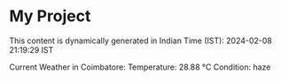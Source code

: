 # My Project

This content is dynamically generated in Indian Time (IST): 2024-02-08 21:19:29 IST


Current Weather in Coimbatore:
Temperature: 28.88 °C
Condition: haze
